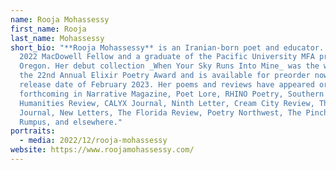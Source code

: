 ```yaml
---
name: Rooja Mohassessy
first_name: Rooja
last_name: Mohassessy
short_bio: "**Rooja Mohassessy** is an Iranian-born poet and educator. She is a
  2022 MacDowell Fellow and a graduate of the Pacific University MFA program in
  Oregon. Her debut collection _When Your Sky Runs Into Mine_ was the winner of
  the 22nd Annual Elixir Poetry Award and is available for preorder now with the
  release date of February 2023. Her poems and reviews have appeared or are
  forthcoming in Narrative Magazine, Poet Lore, RHINO Poetry, Southern
  Humanities Review, CALYX Journal, Ninth Letter, Cream City Review, The Adroit
  Journal, New Letters, The Florida Review, Poetry Northwest, The Pinch, The
  Rumpus, and elsewhere."
portraits:
  - media: 2022/12/rooja-mohassessy
website: https://www.roojamohassessy.com/
---
```

